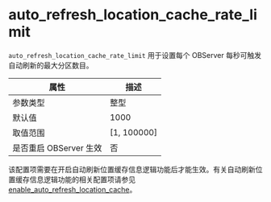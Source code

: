 auto_refresh_location_cache_rate_limit
==============================================

`auto_refresh_location_cache_rate_limit` 用于设置每个 OBServer 每秒可触发自动刷新的最大分区数目。

|        属性        |     描述     |
|------------------|------------|
| 参数类型             | 整型         |
| 默认值              | 1000         |
| 取值范围             | [1, 100000] |
| 是否重启 OBServer 生效 | 否          |

该配置项需要在开启自动刷新位置缓存信息逻辑功能后才能生效。有关自动刷新位置缓存信息逻辑功能的相关配置项请参见 [enable_auto_refresh_location_cache](https://code.alipay.com/oceanbase-docs/oceanbase-doc/blob/fah-V3.1.0/zh-CN/10.reference-guide/3.system-configuration-items/234.enable_auto_refresh_location_cache.md)。
